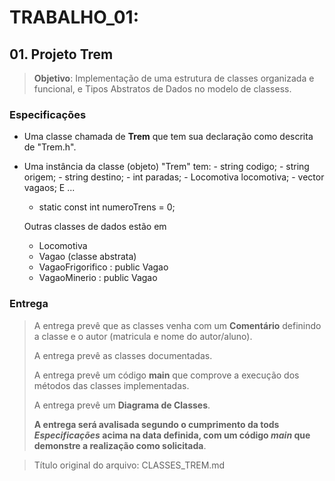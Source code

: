 # TRABALHO_01:

## 01. Projeto **Trem**

> **Objetivo**: Implementação de uma estrutura de classes organizada e funcional, e Tipos Abstratos de Dados no modelo de classess.

### Especificações

- Uma classe chamada de **Trem** que tem sua declaração como descrita de "Trem.h".
- Uma instância da classe (objeto) "Trem" tem: 
		- string codigo;
		- string origem;
		- string destino;
		- int paradas;
		- Locomotiva locomotiva;
		- vector<Vagao> vagaos;
  E ...
    -	static const int numeroTrens = 0;

  Outras classes de dados estão em 
  - Locomotiva
  - Vagao (classe abstrata)
  - VagaoFrigorifico : public Vagao
  - VagaoMinerio : public Vagao

### Entrega

> A entrega prevê que as classes venha com um **Comentário** definindo a classe e o autor (matricula e nome do autor/aluno).
> 
> A entrega prevê as classes documentadas.
>
> A entrega prevê um código **main** que comprove a execução dos métodos das classes implementadas.
>
> A entrega prevê um **Diagrama de Classes**.
>
> **A entrega será avalisada segundo o cumprimento da tods _Especificações_ acima na data definida, com um código _main_ que demonstre a realização como solicitada**.

>Título original do arquivo: CLASSES_TREM.md 

